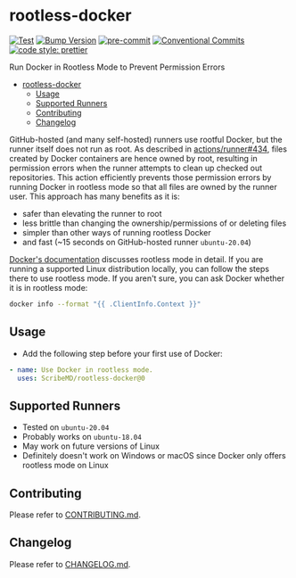 # rootless-docker

[![Test](https://github.com/ScribeMD/rootless-docker/workflows/Test/badge.svg)](https://github.com/ScribeMD/rootless-docker/actions/workflows/test.yaml)
[![Bump Version](https://github.com/ScribeMD/rootless-docker/workflows/Bump%20Version/badge.svg)](https://github.com/ScribeMD/rootless-docker/actions/workflows/bump-version.yaml)
[![pre-commit](https://img.shields.io/badge/pre--commit-enabled-brightgreen?logo=pre-commit&logoColor=white)](https://github.com/pre-commit/pre-commit)
[![Conventional Commits](https://img.shields.io/badge/Conventional%20Commits-1.0.0-yellow.svg?style=flat-square)](https://conventionalcommits.org)
[![code style: prettier](https://img.shields.io/badge/code_style-prettier-ff69b4.svg?style=flat-square)](https://github.com/prettier/prettier)

Run Docker in Rootless Mode to Prevent Permission Errors

<!--TOC-->

- [rootless-docker](#rootless-docker)
  - [Usage](#usage)
  - [Supported Runners](#supported-runners)
  - [Contributing](#contributing)
  - [Changelog](#changelog)

<!--TOC-->

GitHub-hosted (and many self-hosted) runners use rootful Docker, but the runner
itself does not run as root. As described in
[actions/runner#434](https://github.com/actions/runner/issues/434), files
created by Docker containers are hence owned by root, resulting in permission
errors when the runner attempts to clean up checked out repositories. This
action efficiently prevents those permission errors by running Docker in
rootless mode so that all files are owned by the runner user. This approach has
many benefits as it is:

- safer than elevating the runner to root
- less brittle than changing the ownership/permissions of or deleting files
- simpler than other ways of running rootless Docker
- and fast (~15 seconds on GitHub-hosted runner `ubuntu-20.04`)

[Docker's documentation](https://docs.docker.com/engine/security/rootless/)
discusses rootless mode in detail. If you are running a supported Linux
distribution locally, you can follow the steps there to use rootless mode. If
you aren't sure, you can ask Docker whether it is in rootless mode:

```bash
docker info --format "{{ .ClientInfo.Context }}"
```

## Usage

- Add the following step before your first use of Docker:

```yaml
- name: Use Docker in rootless mode.
  uses: ScribeMD/rootless-docker@0
```

## Supported Runners

- Tested on `ubuntu-20.04`
- Probably works on `ubuntu-18.04`
- May work on future versions of Linux
- Definitely doesn't work on Windows or macOS since Docker only offers rootless
  mode on Linux

## Contributing

Please refer to [CONTRIBUTING.md](CONTRIBUTING.md).

## Changelog

Please refer to [CHANGELOG.md](CHANGELOG.md).
